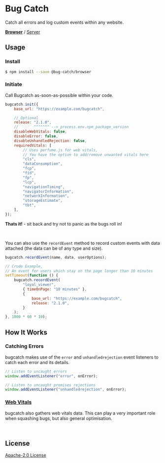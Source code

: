 # Bug Catch

Catch all errors and log custom events within any website.

[**Browser**](https://github.com/bug-catch/browser) / [Server](https://github.com/bug-catch/server)

## Usage

### Install

```bash
$ npm install --save @bug-catch/browser
```

### Initiate

Call Bugcatch as-soon-as-possible within your code.

```javascript
bugcatch.init({
    base_url: "https://example.com/bugcatch",

    // Optional
    release: "2.1.0",
    //       ^^^^^^^ --> process.env.npm_package_version
    disableWebVitals: false,
    disableError: false,
    disableUnhandledRejection: false,
    requiredVitals: [
        // Uses perfume.js for web vitals,
        // You have the option to add/remove unwanted vitals here
        "cls",
        "dataConsumption",
        "fcp",
        "fid",
        "fp",
        "lcp",
        "navigationTiming",
        "navigatorInformation",
        "networkInformation",
        "storageEstimate",
        "tbt",
    ],
});
```

**Thats it!** - sit back and try not to panic as the bugs roll in!

<br>

You can also use the `recordEvent` method to record custom events with data attached (the data can be of any type and size).

```javascript
bugcatch.recordEvent(name, data, userOptions);

// Crude Example,
// An event for users which stay on the page longer than 10 minutes
setTimeout(function () {
    bugcatch.recordEvent(
        "loyal_viewer",
        { timeOnPage: "10 minutes" },
        {
            base_url: "https://example.com/bugcatch",
            release: "2.1.0",
        }
    );
}, 1000 * 60 * 10);
```

## How It Works

### Catching Errors

bugcatch makes use of the `error` and `unhandledrejection` event listeners to catch each error and its details.

```javascript
// Listen to uncaught errors
window.addEventListener("error", onError);

// Listen to uncaught promises rejections
window.addEventListener("unhandledrejection", onError);
```

### [Web Vitals](https://web.dev/vitals)

bugcatch also gathers web vitals data. This can play a very important role when squashing bugs, but also general optimisation.

<br>

## License

[Apache-2.0 License](LICENSE)
